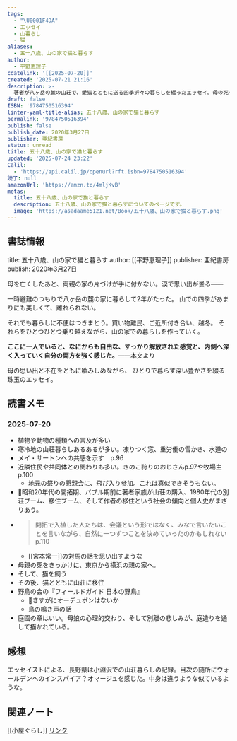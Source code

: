```yaml
---
tags:
  - "\U0001F4DA"
  - エッセイ
  - 山暮らし
  - 猫
aliases:
  - 五十八歳、山の家で猫と暮らす
author:
  - 平野恵理子
cdatelink: '[[2025-07-20]]'
created: '2025-07-21 21:16'
description: >-
  著者が八ヶ岳の麓の山荘で、愛猫とともに送る四季折々の暮らしを綴ったエッセイ。母の死をきっかけに移り住んだ家で、自然の美しさや厳しさ、地域の人々との交流を通じて、孤独と向き合い、新たな生き方を見出していく。
draft: false
ISBN: '9784750516394'
linter-yaml-title-alias: 五十八歳、山の家で猫と暮らす
permalink: '9784750516394'
publish: false
publish_date: 2020年3月27日
publisher: 亜紀書房
status: unread
title: 五十八歳、山の家で猫と暮らす
updated: '2025-07-24 23:22'
Calil:
  - 'https://api.calil.jp/openurl?rft.isbn=9784750516394'
読了: null
amazonUrl: 'https://amzn.to/4mljKvB'
metas:
  title: 五十八歳、山の家で猫と暮らす
  description: 五十八歳、山の家で猫と暮らすについてのページです。
  image: 'https://asadaame5121.net/Book/五十八歳、山の家で猫と暮らす.png'
---
```

## 書誌情報
title: 五十八歳、山の家で猫と暮らす
author: [[平野恵理子]]
publisher: 亜紀書房
publish: 2020年3月27日

母を亡くしたあと、両親の家の片づけが手に付かない。涙で思い出が曇る——

一時避難のつもりで八ヶ岳の麓の家に暮らして2年がたった。
山での四季があまりにも美しくて、離れられない。

それでも暮らしに不便はつきまとう。買い物難民、ご近所付き合い、越冬。
それらをひとつひとつ乗り越えながら、山の家での暮らしを作っていく。

**ここに一人でいると、なにからも自由な、すっかり解放された感覚と、内側へ深く入っていく自分の両方を強く感じた。**——本文より

母の思い出と不在をともに嚙みしめながら、
ひとりで暮らす深い豊かさを綴る珠玉のエッセイ。

## 読書メモ
### 2025-07-20
- 植物や動物の種類への言及が多い
- 寒冷地の山荘暮らしあるあるが多い。凍りつく窓、重労働の雪かき、水道の
- メイ・サートンへの共感を示す　p.96
- 近隣住民や共同体との関わりも多い。きのこ狩りのおじさんp.97や牧場主p.100
	- 地元の祭りの懇親会に、飛び入り参加。これは真似できそうもない。
- 💭昭和20年代の開拓期、バブル期前に著者家族が山荘の購入、1980年代の別荘ブーム、移住ブーム、そして作者の移住という社会の傾向と個人史がまざりあう。
- > 開拓で入植した人たちは、会議という形ではなく、みなで言いたいことを言いながら、自然に一つずつことを決めていったのかもしれないp.110
	- [[宮本常一]]の対馬の話を思い出すような
- 母親の死をきっかけに、東京から横浜の親の家へ。
- そして、猫を飼う
- その後、猫とともに山荘に移住
- 野鳥の会の『フィールドガイド 日本の野鳥』
	- 💭さすがにオーデュボンはないか
	- 鳥の鳴き声の話
- 庭園の章はいい。母娘の心理的交わり、そして別離の悲しみが、庭造りを通して描かれている。

## 感想
エッセイストによる、長野県は小淵沢での山荘暮らしの記録。目次の随所にウォールデンへのインスパイア？オマージュを感じた。中身は違うような似ているような。
## 関連ノート
[[小屋ぐらし]]
<a href="https://asadaame5121.net/9784750516394" class="u-url">リンク</a>
